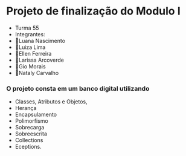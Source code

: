 # Projeto de finalização do Modulo I
- Turma 55
- Integrantes:
- 🌼Luana Nascimento
- 🌼Luiza Lima
- 🌼Ellen Ferreira
- 🌼Larissa Arcoverde
- 🌼Gio Morais
- 🌼Nataly Carvalho

### O projeto consta em um banco digital utilizando 
- Classes, Atributos e Objetos,
- Herança 
- Encapsulamento
- Polimorfismo
- Sobrecarga 
- Sobreescrita
- Collections
- Eceptions.
